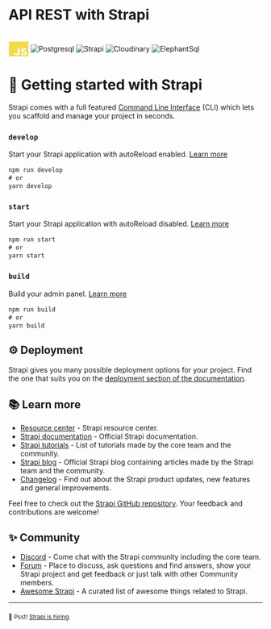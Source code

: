 <h1>API REST with Strapi</h1>

<div>
<div style="display: inline_block"><br>
  <img align="center" alt="s" height="30" width="40" src="https://raw.githubusercontent.com/devicons/devicon/master/icons/javascript/javascript-plain.svg">
 <img align="center" alt="Postgresql" height="40" width="50" src="https://cdn.jsdelivr.net/gh/devicons/devicon/icons/postgresql/postgresql-original-wordmark.svg" />
 <img align="center" alt="Strapi" height="40" width="80" src="https://notum.cz/wp-content/uploads/2022/06/5f6fd5bb-6075-4f30-bd6b-379298cc8447.png" />
 <img align="center" alt="Cloudinary" height="30" width="40" src="https://api.nuget.org/v3-flatcontainer/cloudinary.core/1.31.0/icon"  /> 
 <img align="center" alt="ElephantSql" height="100" width="100" src="https://www.elephantsql.com/images/postgresql-as-a-service-elephantsql.png" />
 </div>

# 🚀 Getting started with Strapi

Strapi comes with a full featured [Command Line Interface](https://docs.strapi.io/developer-docs/latest/developer-resources/cli/CLI.html) (CLI) which lets you scaffold and manage your project in seconds.

### `develop`

Start your Strapi application with autoReload enabled. [Learn more](https://docs.strapi.io/developer-docs/latest/developer-resources/cli/CLI.html#strapi-develop)

```
npm run develop
# or
yarn develop
```

### `start`

Start your Strapi application with autoReload disabled. [Learn more](https://docs.strapi.io/developer-docs/latest/developer-resources/cli/CLI.html#strapi-start)

```
npm run start
# or
yarn start
```

### `build`

Build your admin panel. [Learn more](https://docs.strapi.io/developer-docs/latest/developer-resources/cli/CLI.html#strapi-build)

```
npm run build
# or
yarn build
```

## ⚙️ Deployment

Strapi gives you many possible deployment options for your project. Find the one that suits you on the [deployment section of the documentation](https://docs.strapi.io/developer-docs/latest/setup-deployment-guides/deployment.html).

## 📚 Learn more

- [Resource center](https://strapi.io/resource-center) - Strapi resource center.
- [Strapi documentation](https://docs.strapi.io) - Official Strapi documentation.
- [Strapi tutorials](https://strapi.io/tutorials) - List of tutorials made by the core team and the community.
- [Strapi blog](https://docs.strapi.io) - Official Strapi blog containing articles made by the Strapi team and the community.
- [Changelog](https://strapi.io/changelog) - Find out about the Strapi product updates, new features and general improvements.

Feel free to check out the [Strapi GitHub repository](https://github.com/strapi/strapi). Your feedback and contributions are welcome!

## ✨ Community

- [Discord](https://discord.strapi.io) - Come chat with the Strapi community including the core team.
- [Forum](https://forum.strapi.io/) - Place to discuss, ask questions and find answers, show your Strapi project and get feedback or just talk with other Community members.
- [Awesome Strapi](https://github.com/strapi/awesome-strapi) - A curated list of awesome things related to Strapi.

---

<sub>🤫 Psst! [Strapi is hiring](https://strapi.io/careers).</sub>
